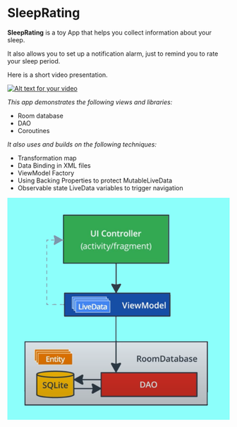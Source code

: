 # SleepRating
**SleepRating** is a toy App that helps you collect information about your sleep.

It also allows you to set up a notification alarm, just to remind you to rate your sleep period.

Here is a short video presentation.

[![Alt text for your video](https://img.youtube.com/vi/8ktDTDVb_YQ/0.jpg)](https://youtu.be/8ktDTDVb_YQ)

*This app demonstrates the following views and libraries:*

* Room database
* DAO
* Coroutines

*It also uses and builds on the following techniques:*

* Transformation map
* Data Binding in XML files
* ViewModel Factory
* Using Backing Properties to protect MutableLiveData
* Observable state LiveData variables to trigger navigation

<img src="mvvm.png">
